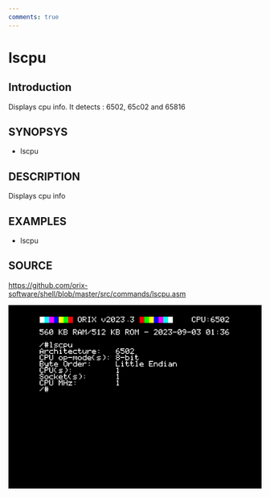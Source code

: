 ```yaml
---
comments: true
---
```

# lscpu

## Introduction

Displays cpu info. It detects : 6502, 65c02 and 65816

## SYNOPSYS

+ lscpu

## DESCRIPTION

Displays cpu info

## EXAMPLES

+ lscpu

## SOURCE

https://github.com/orix-software/shell/blob/master/src/commands/lscpu.asm

![lscpu](imgs/lscpu.png)
